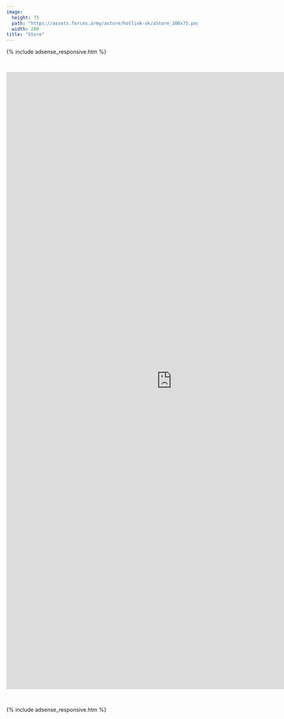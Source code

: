 ```yaml
---
image:
  height: 75
  path: "https://assets.forces.army/astore/hotlink-ok/aStore_200x75.png"
  width: 200
title: "Store"
---
```


{% include adsense_responsive.htm %}
<p>
  &nbsp;
</p>
<iframe allowtransparency="true" height="1625" id="aStore" scrolling="no" src="http://astore.amazon.ca/forces-army-20"
  style="border: none; display: block; margin-left: auto; margin-right: auto; overflow: hidden; padding: 0;" width="871"></iframe>
<p>
  &nbsp;
</p>
{% include adsense_responsive.htm %}
